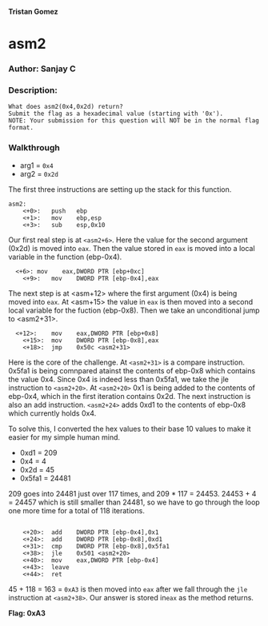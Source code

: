 **Tristan Gomez**


# asm2

### Author: Sanjay C

### Description:

```
What does asm2(0x4,0x2d) return? 
Submit the flag as a hexadecimal value (starting with '0x'). 
NOTE: Your submission for this question will NOT be in the normal flag format.
```

### Walkthrough

* arg1 = `0x4`
* arg2 = `0x2d`


The first three instructions are setting up the stack for this function.
```
asm2:
	<+0>:	push   ebp
	<+1>:	mov    ebp,esp
	<+3>:	sub    esp,0x10
```

Our first real step is at `<asm2+6>`. Here the value for the second argument (0x2d) is moved into `eax`.
Then the value stored in `eax` is moved into a local variable in the function (ebp-0x4). 
```
  <+6>:	mov    eax,DWORD PTR [ebp+0xc]
	<+9>:	mov    DWORD PTR [ebp-0x4],eax
```


The next step is at <asm+12> where the first argument (0x4) is being moved into `eax`. At <asm+15> the value in
`eax` is then moved into a second local variable for the fuction (ebp-0x8). Then we take an unconditional jump to
<asm2+31>.

```
  <+12>:	mov    eax,DWORD PTR [ebp+0x8]
	<+15>:	mov    DWORD PTR [ebp-0x8],eax
	<+18>:	jmp    0x50c <asm2+31>
```

Here is the core of the challenge. At `<asm2+31>` is a compare instruction. 0x5fa1 is being comnpared atainst the contents of
ebp-0x8 which contains the value 0x4. Since 0x4 is indeed less than 0x5fa1, we take the jle instruction to `<asm2+20>`. At `<asm2+20>`
0x1 is being added to the contents of ebp-0x4, which in the first iteration contains 0x2d. The next instruction is also an add instruction.
`<asm2+24>` adds 0xd1 to the contents of ebp-0x8 which currently holds 0x4. <br />

To solve this, I converted the hex values to their base 10 values to make it easier for my simple human mind.

* 0xd1 = 209
* 0x4 = 4
* 0x2d = 45
* 0x5fa1 = 24481

209 goes into 24481 just over 117 times, and 209 * 117 = 24453. 24453 + 4 = 24457 which is still smaller than 24481, 
so we have to go through the loop one more time for a total of 118 iterations.  
```
	
	<+20>:	add    DWORD PTR [ebp-0x4],0x1
	<+24>:	add    DWORD PTR [ebp-0x8],0xd1
	<+31>:	cmp    DWORD PTR [ebp-0x8],0x5fa1
	<+38>:	jle    0x501 <asm2+20>
	<+40>:	mov    eax,DWORD PTR [ebp-0x4]
	<+43>:	leave  
	<+44>:	ret    

```

45 + 118 = 163 = `0xA3` is then moved into `eax` after we fall through the `jle` instruction at `<asm2+38>`. Our answer is stored in`eax` as the method returns.

**Flag: 0xA3**
